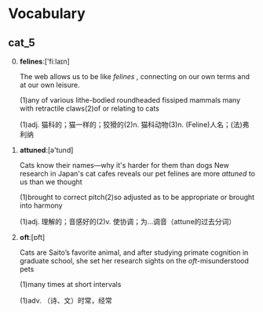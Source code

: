 # Vocabulary

## cat_5

0. **felines**:['fiːlaɪn]

    The web allows us to be like  *felines* , connecting on our own terms and at our own leisure.

    (1)any of various lithe-bodied roundheaded fissiped mammals many with retractile claws(2)of or relating to cats

    (1)adj. 猫科的；猫一样的；狡猾的(2)n. 猫科动物(3)n. (Feline)人名；(法)弗利纳

1. **attuned**:[ə'tund]

    Cats know their names—why it's harder for them than dogs
New research in Japan's cat cafes reveals our pet felines are more *attuned* to us than we thought

    (1)brought to correct pitch(2)so adjusted as to be appropriate or brought into harmony

    (1)adj. 理解的；音感好的(2)v. 使协调；为…调音（attune的过去分词）

2. **oft**:[ɒft]

    Cats are Saito’s favorite animal, and after studying primate cognition in graduate school, she set her research sights on the *oft*-misunderstood pets

    (1)many times at short intervals

    (1)adv. （诗、文）时常，经常

